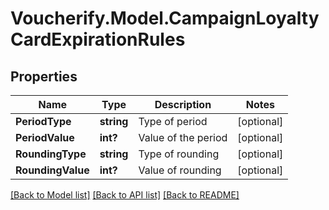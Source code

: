 # Voucherify.Model.CampaignLoyaltyCardExpirationRules

## Properties

Name | Type | Description | Notes
------------ | ------------- | ------------- | -------------
**PeriodType** | **string** | Type of period | [optional] 
**PeriodValue** | **int?** | Value of the period | [optional] 
**RoundingType** | **string** | Type of rounding | [optional] 
**RoundingValue** | **int?** | Value of rounding | [optional] 

[[Back to Model list]](../README.md#documentation-for-models) [[Back to API list]](../README.md#documentation-for-api-endpoints) [[Back to README]](../README.md)

